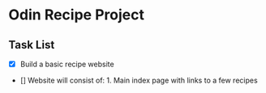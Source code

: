 # Odin Recipe Project

## Task List
- [x] Build a basic recipe website
- [] Website will consist of:
        1. Main index page with links to a few recipes